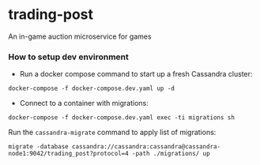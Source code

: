 # trading-post
An in-game auction microservice for games

### How to setup dev environment
- Run a docker compose command to start up a fresh Cassandra cluster: 
```
docker-compose -f docker-compose.dev.yaml up -d
```

- Connect to a container with migrations:
```
docker-compose -f docker-compose.dev.yaml exec -ti migrations sh
```

Run the `cassandra-migrate` command to apply list of migrations:
```
migrate -database cassandra://cassandra:cassandra@cassandra-node1:9042/trading_post?protocol=4 -path ./migrations/ up
```
